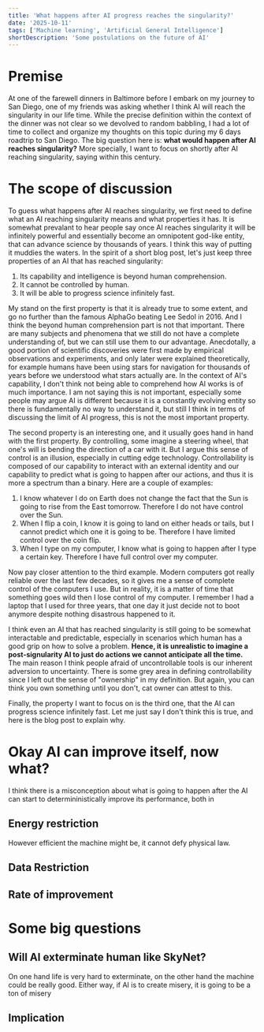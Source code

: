 ```yaml
---
title: 'What happens after AI progress reaches the singularity?'
date: '2025-10-11'
tags: ['Machine learning', 'Artificial General Intelligence']
shortDescription: 'Some postulations on the future of AI'
---
```


# Premise

At one of the farewell dinners in Baltimore before I embark on my journey to San Diego, one of my friends was asking whether I think AI will reach the singularity in our life time. While the precise definition within the context of the dinner was not clear so we devolved to random babbling, I had a lot of time to collect and organize my thoughts on this topic during my 6 days roadtrip to San Diego. The big question here is: **what would happen after AI reaches singularity?** More specially, I want to focus on shortly after AI reaching singularity, saying within this century.

# The scope of discussion

To guess what happens after AI reaches singularity, we first need to define what an AI reaching singularity means and what properties it has.
It is somewhat prevalant to hear people say once AI reaches singularity it will be infinitely powerful and essentially become an omnipotent god-like entity, that can advance science by thousands of years. I think this way of putting it muddies the waters. In the spirit of a short blog post, let's just keep three properties of an AI that has reached singularity:

1. Its capability and intelligence is beyond human comprehension.
2. It cannot be controlled by human.
2. It will be able to progress science infinitely fast.

My stand on the first property is that it is already true to some extent, and go no further than the famous AlphaGo beating Lee Sedol in 2016. And I think the beyond human comprehension part is not that important. There are many subjects and phenomena that we still do not have a complete understanding of, but we can still use them to our advantage. Anecdotally, a good portion of scientific discoveries were first made by empirical observations and experiments, and only later were explained theoretically, for example humans have been using stars for navigation for thousands of years before we understood what stars actually are. In the context of AI's capability, I don't think not being able to comprehend how AI works is of much importance. I am not saying this is not important, especially some people may argue AI is different because it is a constantly evolving entity so there is fundamentally no way to understand it, but still I think in terms of discussing the limit of AI progress, this is not the most important property.

The second property is an interesting one, and it usually goes hand in hand with the first property. By controlling, some imagine a steering wheel, that one's will is bending the direction of a car with it. But I argue this sense of control is an illusion, especially in cutting edge technology. Controllability is composed of our capability to interact with an external identity and our capability to predict what is going to happen after our actions, and thus it is more a spectrum than a binary. Here are a couple of examples:

1. I know whatever I do on Earth does not change the fact that the Sun is going to rise from the East tomorrow. Therefore I do not have control over the Sun.
2. When I flip a coin, I know it is going to land on either heads or tails, but I cannot predict which one it is going to be. Therefore I have limited control over the coin flip.
3. When I type on my computer, I know what is going to happen after I type a certain key. Therefore I have full control over my computer.

Now pay closer attention to the third example. Modern computers got really reliable over the last few decades, so it gives me a sense of complete control of the computers I use. But in reality, it is a matter of time that something goes wild then I lose control of my computer. I remember I had a laptop that I used for three years, that one day it just decide not to boot anymore despite nothing disastrous happened to it.

I think even an AI that has reached singularity is still going to be somewhat interactable and predictable, especially in scenarios which human has a good grip on how to solve a problem. **Hence, it is unrealistic to imagine a post-signularity AI to just do actions we cannot anticipate all the time.** The main reason I think people afraid of uncontrollable tools is our inherent adversion to uncertainty. There is some grey area in defining controllability since I left out the sense of "ownership" in my definition. But again, you can think you own something until you don't, cat owner can attest to this.

Finally, the property I want to focus on is the third one, that the AI can progress science infinitely fast. Let me just say I don't think this is true, and here is the blog post to explain why.


# Okay AI can improve itself, now what?

I think there is a misconception about what is going to happen after the AI can start to determininistically improve its performance, both in 

## Energy restriction

However efficient the machine might be, it cannot defy physical law.

## Data Restriction

## Rate of improvement

# Some big questions

## Will AI exterminate human like SkyNet?

On one hand life is very hard to exterminate, on the other hand the machine could be really good. Either way, if AI is to create misery, it is going to be a ton of misery

## Implication

